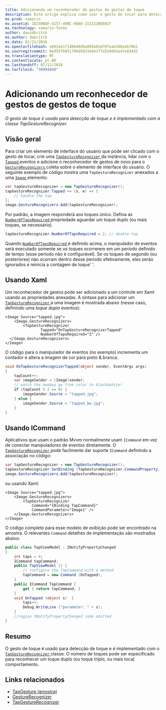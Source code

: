 ```yaml
---
title: Adicionando um reconhecedor de gestos de gestos de toque
description: Este artigo explica como usar o gesto de tocar para detecção e toque em um aplicativo xamarin. Forms. Detecção de toque é implementada com a classe TapGestureRecognizer.
ms.prod: xamarin
ms.assetid: 1D150BAF-4157-49BC-90A0-153323B8EBCF
ms.technology: xamarin-forms
author: davidbritch
ms.author: dabritch
ms.date: 01/21/2016
ms.openlocfilehash: e602ae1f140640d9a895b65d78feab3d0a3b7861
ms.sourcegitcommit: 6e955f6851794d58334d41f7a550d93a47e834d2
ms.translationtype: MT
ms.contentlocale: pt-BR
ms.lasthandoff: 07/12/2018
ms.locfileid: "38994848"
---
```

# <a name="adding-a-tap-gesture-gesture-recognizer"></a>Adicionando um reconhecedor de gestos de gestos de toque

_O gesto de toque é usado para detecção de toque e é implementado com a classe TapGestureRecognizer._

## <a name="overview"></a>Visão geral

Para criar um elemento de interface do usuário que pode ser clicado com o gesto de tocar, crie uma [ `TapGestureRecognizer` ](xref:Xamarin.Forms.TapGestureRecognizer) da instância, lidar com o [ `Tapped` ](xref:Xamarin.Forms.TapGestureRecognizer.Tapped) eventos e adicione o reconhecedor de gestos de novo para o [ `GestureRecognizers` ](xref:Xamarin.Forms.View.GestureRecognizers) coleta sobre o elemento de interface do usuário. O seguinte exemplo de código mostra uma `TapGestureRecognizer` anexados a uma [ `Image` ](xref:Xamarin.Forms.Image) elemento:

```csharp
var tapGestureRecognizer = new TapGestureRecognizer();
tapGestureRecognizer.Tapped += (s, e) => {
    // handle the tap
};
image.GestureRecognizers.Add(tapGestureRecognizer);
```

Por padrão, a imagem responderá aos toques único. Defina as [ `NumberOfTapsRequired` ](xref:Xamarin.Forms.TapGestureRecognizer.NumberOfTapsRequired) propriedade aguardar um toque duplo (ou mais toques, se necessário).

```csharp
tapGestureRecognizer.NumberOfTapsRequired = 2; // double-tap
```

Quando [ `NumberOfTapsRequired` ](xref:Xamarin.Forms.TapGestureRecognizer.NumberOfTapsRequired) é definido acima, o manipulador de eventos será executado somente se os toques ocorrerem em um período definido de tempo (esse período não é configurável). Se os toques de segundo (ou posteriores) não ocorram dentro desse período efetivamente, eles serão ignorados e reinicia a contagem de toque' '.

<a name="Using_Xaml" />

## <a name="using-xaml"></a>Usando Xaml

Um reconhecedor de gestos pode ser adicionado a um controle em Xaml usando as propriedades anexadas. A sintaxe para adicionar um [ `TapGestureRecognizer` ](xref:Xamarin.Forms.TapGestureRecognizer) a uma imagem é mostrada abaixo (nesse caso, definindo uma *toque duplo* eventos):

```xaml
<Image Source="tapped.jpg">
    <Image.GestureRecognizers>
        <TapGestureRecognizer
                Tapped="OnTapGestureRecognizerTapped"
                NumberOfTapsRequired="2" />
  </Image.GestureRecognizers>
</Image>
```

O código para o manipulador de eventos (no exemplo) incrementa um contador e altera a imagem de cor para preto &amp; branca.

```csharp
void OnTapGestureRecognizerTapped(object sender, EventArgs args)
{
    tapCount++;
    var imageSender = (Image)sender;
    // watch the monkey go from color to black&white!
    if (tapCount % 2 == 0) {
        imageSender.Source = "tapped.jpg";
    } else {
        imageSender.Source = "tapped_bw.jpg";
    }
}
```

## <a name="using-icommand"></a>Usando ICommand

Aplicativos que usam o padrão Mvvm normalmente usam `ICommand` em vez de conectar manipuladores de eventos diretamente. O [ `TapGestureRecognizer` ](xref:Xamarin.Forms.TapGestureRecognizer) pode facilmente dar suporte `ICommand` definindo a associação no código:

```csharp
var tapGestureRecognizer = new TapGestureRecognizer();
tapGestureRecognizer.SetBinding (TapGestureRecognizer.CommandProperty, "TapCommand");
image.GestureRecognizers.Add(tapGestureRecognizer);
```

ou usando Xaml:

```xaml
<Image Source="tapped.jpg">
    <Image.GestureRecognizers>
        <TapGestureRecognizer
            Command="{Binding TapCommand}"
            CommandParameter="Image1" />
    </Image.GestureRecognizers>
</Image>
```

O código completo para esse modelo de exibição pode ser encontrado na amostra. O relevantes `Command` detalhes de implementação são mostrados abaixo:

```csharp
public class TapViewModel : INotifyPropertyChanged
{
    int taps = 0;
    ICommand tapCommand;
    public TapViewModel () {
        // configure the TapCommand with a method
        tapCommand = new Command (OnTapped);
    }
    public ICommand TapCommand {
        get { return tapCommand; }
    }
    void OnTapped (object s)  {
        taps++;
        Debug.WriteLine ("parameter: " + s);
    }
    //region INotifyPropertyChanged code omitted
}
```

## <a name="summary"></a>Resumo

O gesto de toque é usado para detecção de toque e é implementado com o [ `TapGestureRecognizer` ](xref:Xamarin.Forms.TapGestureRecognizer) classe. O número de toques pode ser especificado para reconhecer um toque duplo (ou toque triplo, ou mais toca) comportamento.


## <a name="related-links"></a>Links relacionados

- [TapGesture (amostra)](https://developer.xamarin.com/samples/xamarin-forms/WorkingWithGestures/TapGesture/)
- [GestureRecognizer](xref:Xamarin.Forms.GestureRecognizer)
- [TapGestureRecognizer](xref:Xamarin.Forms.TapGestureRecognizer)
